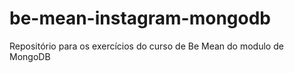 # be-mean-instagram-mongodb
Repositório para os exercícios do curso de Be Mean do modulo de MongoDB
